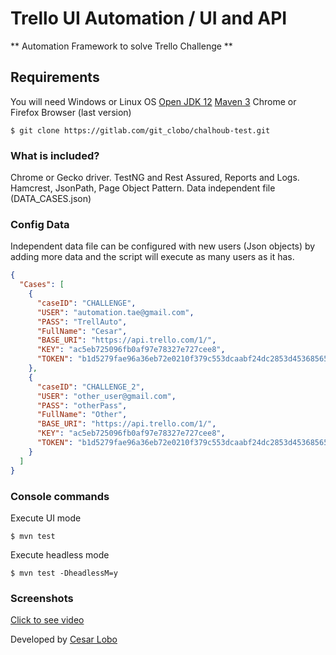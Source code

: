 # Trello UI Automation / UI and API  
** Automation Framework to solve Trello Challenge  **

## Requirements
  
You will need Windows or Linux OS
[Open JDK 12](https://jdk.java.net/12/)
[Maven 3](https://maven.apache.org/download.cgi) 
Chrome or Firefox Browser (last version)

```  
$ git clone https://gitlab.com/git_clobo/chalhoub-test.git  
```  
### What is included?

Chrome or Gecko driver.
TestNG and Rest Assured, Reports and Logs.
Hamcrest, JsonPath, Page Object Pattern.
Data independent file (DATA_CASES.json)

### Config Data
Independent data file can be configured with new users (Json objects) by adding more data and the script will execute as many users as it has.
``` json
{
  "Cases": [
    {
      "caseID": "CHALLENGE",
      "USER": "automation.tae@gmail.com",
      "PASS": "TrellAuto",
      "FullName": "Cesar",
      "BASE_URI": "https://api.trello.com/1/",
      "KEY": "ac5eb725096fb0af97e78327e727cee8",
      "TOKEN": "b1d5279fae96a36eb72e0210f379c553dcaabf24dc2853d45368565de35afb54"
    },
    {
      "caseID": "CHALLENGE_2",
      "USER": "other_user@gmail.com",
      "PASS": "otherPass",
      "FullName": "Other",
      "BASE_URI": "https://api.trello.com/1/",
      "KEY": "ac5eb725096fb0af97e78327e727cee8",
      "TOKEN": "b1d5279fae96a36eb72e0210f379c553dcaabf24dc2853d45368565de35afb54"
    }
  ]
}
```  
### Console commands
Execute UI mode
```  
$ mvn test  
```  
  Execute headless mode
```  
$ mvn test -DheadlessM=y
```
### Screenshots
[Click to see video](https://gitlab.com/git_clobo/chalhoub-test/blob/master/CHALHOUB_CASE.mp4)


Developed by [Cesar Lobo](https://www.linkedin.com/in/cesar-lobo/)

